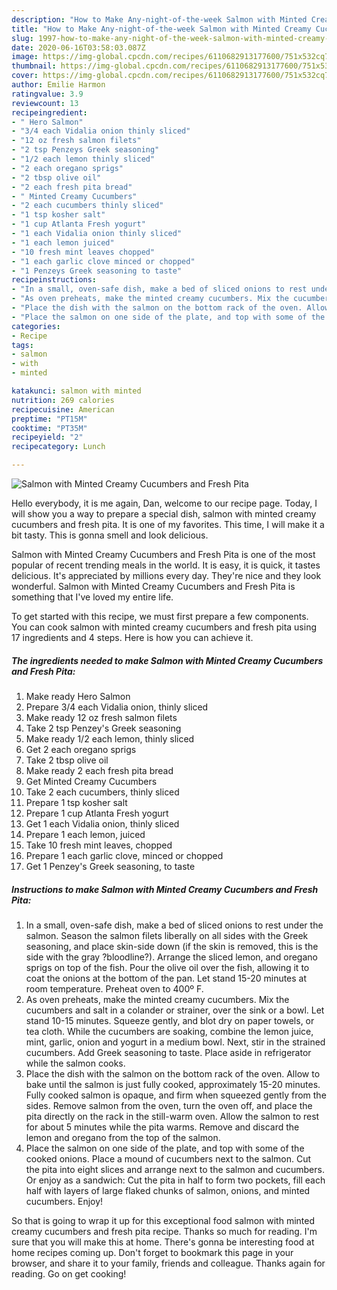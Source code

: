 ```yaml
---
description: "How to Make Any-night-of-the-week Salmon with Minted Creamy Cucumbers and Fresh Pita"
title: "How to Make Any-night-of-the-week Salmon with Minted Creamy Cucumbers and Fresh Pita"
slug: 1997-how-to-make-any-night-of-the-week-salmon-with-minted-creamy-cucumbers-and-fresh-pita
date: 2020-06-16T03:58:03.087Z
image: https://img-global.cpcdn.com/recipes/6110682913177600/751x532cq70/salmon-with-minted-creamy-cucumbers-and-fresh-pita-recipe-main-photo.jpg
thumbnail: https://img-global.cpcdn.com/recipes/6110682913177600/751x532cq70/salmon-with-minted-creamy-cucumbers-and-fresh-pita-recipe-main-photo.jpg
cover: https://img-global.cpcdn.com/recipes/6110682913177600/751x532cq70/salmon-with-minted-creamy-cucumbers-and-fresh-pita-recipe-main-photo.jpg
author: Emilie Harmon
ratingvalue: 3.9
reviewcount: 13
recipeingredient:
- " Hero Salmon"
- "3/4 each Vidalia onion thinly sliced"
- "12 oz fresh salmon filets"
- "2 tsp Penzeys Greek seasoning"
- "1/2 each lemon thinly sliced"
- "2 each oregano sprigs"
- "2 tbsp olive oil"
- "2 each fresh pita bread"
- " Minted Creamy Cucumbers"
- "2 each cucumbers thinly sliced"
- "1 tsp kosher salt"
- "1 cup Atlanta Fresh yogurt"
- "1 each Vidalia onion thinly sliced"
- "1 each lemon juiced"
- "10 fresh mint leaves chopped"
- "1 each garlic clove minced or chopped"
- "1 Penzeys Greek seasoning to taste"
recipeinstructions:
- "In a small, oven-safe dish, make a bed of sliced onions to rest under the salmon. Season the salmon filets liberally on all sides with the Greek seasoning, and place skin-side down (if the skin is removed, this is the side with the gray ?bloodline?). Arrange the sliced lemon, and oregano sprigs on top of the fish. Pour the olive oil over the fish, allowing it to coat the onions at the bottom of the pan. Let stand 15-20 minutes at room temperature. Preheat oven to 400º F."
- "As oven preheats, make the minted creamy cucumbers. Mix the cucumbers and salt in a colander or strainer, over the sink or a bowl. Let stand 10-15 minutes. Squeeze gently, and blot dry on paper towels, or tea cloth. While the cucumbers are soaking, combine the lemon juice, mint, garlic, onion and yogurt in a medium bowl. Next, stir in the strained cucumbers. Add Greek seasoning to taste. Place aside in refrigerator while the salmon cooks."
- "Place the dish with the salmon on the bottom rack of the oven. Allow to bake until the salmon is just fully cooked, approximately 15-20 minutes. Fully cooked salmon is opaque, and firm when squeezed gently from the sides. Remove salmon from the oven, turn the oven off, and place the pita directly on the rack in the still-warm oven. Allow the salmon to rest for about 5 minutes while the pita warms. Remove and discard the lemon and oregano from the top of the salmon."
- "Place the salmon on one side of the plate, and top with some of the cooked onions. Place a mound of cucumbers next to the salmon. Cut the pita into eight slices and arrange next to the salmon and cucumbers. Or enjoy as a sandwich: Cut the pita in half to form two pockets, fill each half with layers of large flaked chunks of salmon, onions, and minted cucumbers. Enjoy!"
categories:
- Recipe
tags:
- salmon
- with
- minted

katakunci: salmon with minted 
nutrition: 269 calories
recipecuisine: American
preptime: "PT15M"
cooktime: "PT35M"
recipeyield: "2"
recipecategory: Lunch

---
```



![Salmon with Minted Creamy Cucumbers and Fresh Pita](https://img-global.cpcdn.com/recipes/6110682913177600/751x532cq70/salmon-with-minted-creamy-cucumbers-and-fresh-pita-recipe-main-photo.jpg)

Hello everybody, it is me again, Dan, welcome to our recipe page. Today, I will show you a way to prepare a special dish, salmon with minted creamy cucumbers and fresh pita. It is one of my favorites. This time, I will make it a bit tasty. This is gonna smell and look delicious.

Salmon with Minted Creamy Cucumbers and Fresh Pita is one of the most popular of recent trending meals in the world. It is easy, it is quick, it tastes delicious. It's appreciated by millions every day. They're nice and they look wonderful. Salmon with Minted Creamy Cucumbers and Fresh Pita is something that I've loved my entire life.




To get started with this recipe, we must first prepare a few components. You can cook salmon with minted creamy cucumbers and fresh pita using 17 ingredients and 4 steps. Here is how you can achieve it.

<!--inarticleads1-->

##### The ingredients needed to make Salmon with Minted Creamy Cucumbers and Fresh Pita:

1. Make ready  Hero Salmon
1. Prepare 3/4 each Vidalia onion, thinly sliced
1. Make ready 12 oz fresh salmon filets
1. Take 2 tsp Penzey&#39;s Greek seasoning
1. Make ready 1/2 each lemon, thinly sliced
1. Get 2 each oregano sprigs
1. Take 2 tbsp olive oil
1. Make ready 2 each fresh pita bread
1. Get  Minted Creamy Cucumbers
1. Take 2 each cucumbers, thinly sliced
1. Prepare 1 tsp kosher salt
1. Prepare 1 cup Atlanta Fresh yogurt
1. Get 1 each Vidalia onion, thinly sliced
1. Prepare 1 each lemon, juiced
1. Take 10 fresh mint leaves, chopped
1. Prepare 1 each garlic clove, minced or chopped
1. Get 1 Penzey&#39;s Greek seasoning, to taste




<!--inarticleads2-->

##### Instructions to make Salmon with Minted Creamy Cucumbers and Fresh Pita:

1. In a small, oven-safe dish, make a bed of sliced onions to rest under the salmon. Season the salmon filets liberally on all sides with the Greek seasoning, and place skin-side down (if the skin is removed, this is the side with the gray ?bloodline?). Arrange the sliced lemon, and oregano sprigs on top of the fish. Pour the olive oil over the fish, allowing it to coat the onions at the bottom of the pan. Let stand 15-20 minutes at room temperature. Preheat oven to 400º F.
1. As oven preheats, make the minted creamy cucumbers. Mix the cucumbers and salt in a colander or strainer, over the sink or a bowl. Let stand 10-15 minutes. Squeeze gently, and blot dry on paper towels, or tea cloth. While the cucumbers are soaking, combine the lemon juice, mint, garlic, onion and yogurt in a medium bowl. Next, stir in the strained cucumbers. Add Greek seasoning to taste. Place aside in refrigerator while the salmon cooks.
1. Place the dish with the salmon on the bottom rack of the oven. Allow to bake until the salmon is just fully cooked, approximately 15-20 minutes. Fully cooked salmon is opaque, and firm when squeezed gently from the sides. Remove salmon from the oven, turn the oven off, and place the pita directly on the rack in the still-warm oven. Allow the salmon to rest for about 5 minutes while the pita warms. Remove and discard the lemon and oregano from the top of the salmon.
1. Place the salmon on one side of the plate, and top with some of the cooked onions. Place a mound of cucumbers next to the salmon. Cut the pita into eight slices and arrange next to the salmon and cucumbers. Or enjoy as a sandwich: Cut the pita in half to form two pockets, fill each half with layers of large flaked chunks of salmon, onions, and minted cucumbers. Enjoy!




So that is going to wrap it up for this exceptional food salmon with minted creamy cucumbers and fresh pita recipe. Thanks so much for reading. I'm sure that you will make this at home. There's gonna be interesting food at home recipes coming up. Don't forget to bookmark this page in your browser, and share it to your family, friends and colleague. Thanks again for reading. Go on get cooking!
